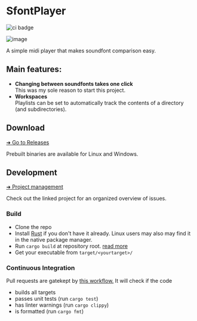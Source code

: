 # SfontPlayer

![ci badge](https://github.com/sevonj/sfontplayer/actions/workflows/rust.yml/badge.svg)

![image](https://github.com/user-attachments/assets/75bdb581-f072-4c62-ad05-362e40c4125f)

A simple midi player that makes soundfont comparison easy.

## Main features:

- **Changing between soundfonts takes one click**  
  This was my sole reason to start this project.
- **Workspaces**  
  Playlists can be set to automatically track the contents of a directory (and subdirectories).

## Download

[➜ Go to Releases](https://github.com/sevonj/sfontplayer/releases)

Prebuilt binaries are available for Linux and Windows.

## Development

[➜ Project management](https://github.com/users/sevonj/projects/12)

Check out the linked project for an organized overview of issues.

### Build

- Clone the repo
- Install [Rust](https://www.rust-lang.org/) if you don't have it already. Linux users may also may find it in the native package manager.
- Run `cargo build` at repository root. [read more](https://doc.rust-lang.org/cargo/commands/cargo-build.html)
- Get your executable from `target/<yourtarget>/`

### Continuous Integration

Pull requests are gatekept by [this workflow.](https://github.com/sevonj/sfontplayer/blob/master/.github/workflows/rust.yml) It will check if the code

- builds all targets
- passes unit tests (run `cargo test`)
- has linter warnings (run `cargo clippy`)
- is formatted (run `cargo fmt`)

